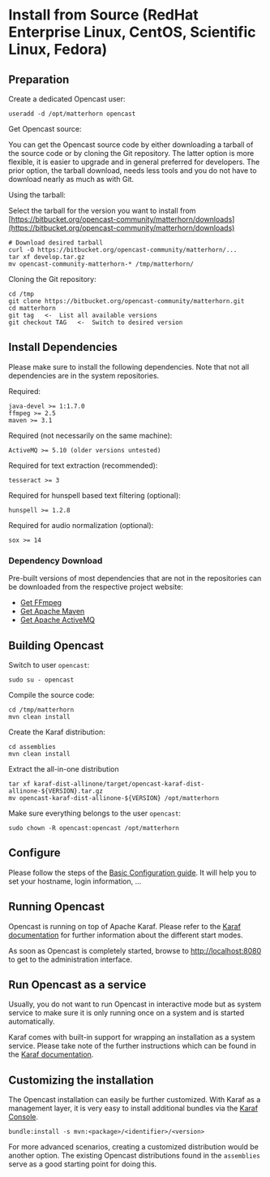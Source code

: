 Install from Source (RedHat Enterprise Linux, CentOS, Scientific Linux, Fedora)
===============================================================================

Preparation
-----------

Create a dedicated Opencast user:

    useradd -d /opt/matterhorn opencast

Get Opencast source:

You can get the Opencast source code by either downloading a tarball of the source code or by cloning the Git
repository. The latter option is more flexible, it is easier to upgrade and in general preferred for developers. The
prior option, the tarball download, needs less tools and you do not have to download nearly as much as with Git.

Using the tarball:

Select the tarball for the version you want to install from [https://bitbucket.org/opencast-community/matterhorn/downloads](https://bitbucket.org/opencast-community/matterhorn/downloads)

    # Download desired tarball
    curl -O https://bitbucket.org/opencast-community/matterhorn/...
    tar xf develop.tar.gz
    mv opencast-community-matterhorn-* /tmp/matterhorn/

Cloning the Git repository:

    cd /tmp
    git clone https://bitbucket.org/opencast-community/matterhorn.git
    cd matterhorn
    git tag   <-  List all available versions
    git checkout TAG   <-  Switch to desired version


Install Dependencies
--------------------

Please make sure to install the following dependencies. Note that not all dependencies are in the system repositories.

Required:

    java-devel >= 1:1.7.0
    ffmpeg >= 2.5
    maven >= 3.1

Required (not necessarily on the same machine):

    ActiveMQ >= 5.10 (older versions untested)

Required for text extraction (recommended):

    tesseract >= 3

Required for hunspell based text filtering (optional):

    hunspell >= 1.2.8

Required for audio normalization (optional):

    sox >= 14

### Dependency Download

Pre-built versions of most dependencies that are not in the repositories can be downloaded from the respective project
website:

 - [Get FFmpeg](http://ffmpeg.org/download.html)
 - [Get Apache Maven](https://maven.apache.org/download.cgi)
 - [Get Apache ActiveMQ](http://activemq.apache.org/download.html)


Building Opencast
-------------------

Switch to user `opencast`:

    sudo su - opencast

Compile the source code:

    cd /tmp/matterhorn
    mvn clean install

Create the Karaf distribution:

    cd assemblies
    mvn clean install

Extract the all-in-one distribution

    tar xf karaf-dist-allinone/target/opencast-karaf-dist-allinone-${VERSION}.tar.gz
    mv opencast-karaf-dist-allinone-${VERSION} /opt/matterhorn

Make sure everything belongs to the user `opencast`:

    sudo chown -R opencast:opencast /opt/matterhorn


Configure
---------

Please follow the steps of the [Basic Configuration guide](../configuration/basic.md).
It will help you to set your hostname, login information, …


Running Opencast
------------------

Opencast is running on top of Apache Karaf. Please refer to the [Karaf documentation](http://karaf.apache.org/manual/latest-3.0.x/users-guide/start-stop.html)
for further information about the different start modes.

As soon as Opencast is completely started, browse to [http://localhost:8080](http://localhost:8080) to get to the administration interface.


Run Opencast as a service
-------------------------

Usually, you do not want to run Opencast in interactive mode but as system service to make sure it is only running
once on a system and is started automatically.

Karaf comes with built-in support for wrapping an installation as a system service. Please take note of the further
instructions which can be found in the [Karaf documentation](http://karaf.apache.org/manual/latest-3.0.x/users-guide/wrapper.html).


Customizing the installation
----------------------------

The Opencast installation can easily be further customized. With Karaf as a management layer, it is very easy to install
additional bundles via the [Karaf Console](http://karaf.apache.org/manual/latest-3.0.x/users-guide/console.html).

    bundle:install -s mvn:<package>/<identifier>/<version>

For more advanced scenarios, creating a customized distribution would be another option. The existing Opencast distributions
found in the `assemblies` serve as a good starting point for doing this.

